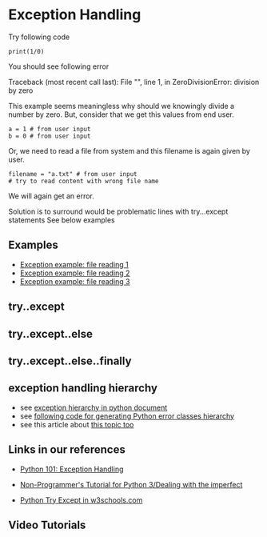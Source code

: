 # Exception Handling


Try following code


	print(1/0)


You should see following error

Traceback (most recent call last):
  File "<stdin>", line 1, in <module>
ZeroDivisionError: division by zero


This example seems meaningless why should we knowingly divide a number by zero.
But, consider that we get this values from end user.


	a = 1 # from user input
	b = 0 # from user input


Or, we need to read a file from system and this filename is again given by user.



	filename = "a.txt" # from user input
	# try to read content with wrong file name


We will again get an error.


Solution is to surround would be problematic lines with try...except statements
See below examples

## Examples

- [Exception example: file reading 1](Examples/exception_handling/exception_example3_file1.py)
- [Exception example: file reading 2](Examples/exception_handling/exception_example3_file2.py)
- [Exception example: file reading 3](Examples/exception_handling/exception_example3_file3.py)



## try..except


## try..except..else


## try..except..else..finally


## exception handling hierarchy

- see [exception hierarchy in python document](https://docs.python.org/3/library/exceptions.html#exception-hierarchy)
- see [following code for generating Python error classes hierarchy](Examples/exception_handling/print_exception_hierarchy.py)
- see this article about [this topic too](https://airbrake.io/blog/python/class-hierarchy)

## Links in our references

- [Python 101: Exception Handling](https://python101.pythonlibrary.org/chapter7_exception_handling.html)

- [Non-Programmer's Tutorial for Python 3/Dealing with the imperfect](https://en.wikibooks.org/wiki/Non-Programmer%27s_Tutorial_for_Python_3/Dealing_with_the_imperfect)

- [Python Try Except in w3schools.com](https://www.w3schools.com/python/python_try_except.asp)


## Video Tutorials



